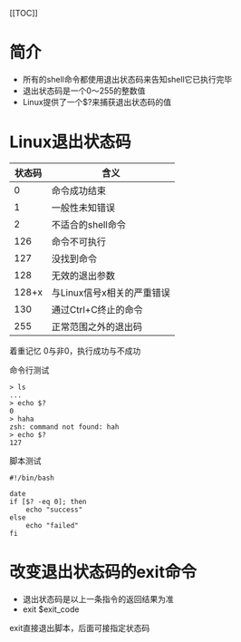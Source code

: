 [[TOC]]

# 简介
+ 所有的shell命令都使用退出状态码来告知shell它已执行完毕
+ 退出状态码是一个0～255的整数值
+ Linux提供了一个$?来捕获退出状态码的值

# Linux退出状态码
| 状态码 | 含义                       |
| ------ | -------------------------- |
| 0      | 命令成功结束               |
| 1      | 一般性未知错误             |
| 2      | 不适合的shell命令          |
| 126    | 命令不可执行               |
| 127    | 没找到命令                 |
| 128    | 无效的退出参数             |
| 128+x  | 与Linux信号x相关的严重错误 |
| 130    | 通过Ctrl+C终止的命令       |
| 255    | 正常范围之外的退出码       |

着重记忆
0与非0，执行成功与不成功


命令行测试
```
> ls
...
> echo $?
0
> haha
zsh: command not found: hah
> echo $?
127
```

脚本测试
```
#!/bin/bash

date
if [$? -eq 0]; then
    echo "success"
else
    echo "failed"
fi
```

# 改变退出状态码的exit命令
+ 退出状态码是以上一条指令的返回结果为准
+ exit $exit_code

exit直接退出脚本，后面可接指定状态码